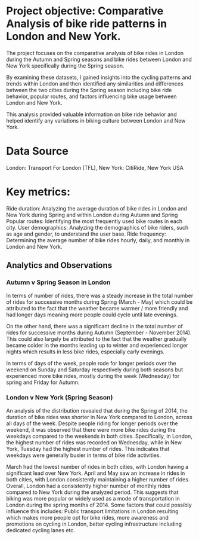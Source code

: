 # Project objective: Comparative Analysis of bike ride patterns in London and New York.
The project focuses on the comparative analysis of bike rides in London during the Autumn and Spring seasons and bike rides between London and New York specifically during the Spring season. 

By examining these datasets, I gained insights into the cycling patterns and trends within London and then identified any similarities and differences between the two cities during the Spring season including bike ride behavior, popular routes, and factors influencing bike usage between London and New York. 

This analysis provided valuable information on bike ride behavior and helped identify any variations in biking culture between London and New York.

# Data Source
London: Transport For London (TFL), 
New York: CitiRide, New York USA

# Key metrics:
Ride duration: Analyzing the average duration of bike rides in London and New York during Spring and within London during Autumn and Spring
Popular routes: Identifying the most frequently used bike routes in each city.
User demographics: Analyzing the demographics of bike riders, such as age and gender, to understand the user base.
Ride frequency: Determining the average number of bike rides hourly, daily, and monthly in London and New York.

## Analytics and Observations
### Autumn v Spring Season in London
In terms of number of rides, there was a steady increase in the total number of rides for successive months during Spring (March - May) which could be attributed to the fact that the weather became warmer / more friendly and had longer days meaning more people could cycle until late evenings.

On the other hand, there was a significant decline in the total number of rides for successive months during Autumn (September - November 2014). This could also largely be attributed to the fact that the weather gradually became colder in the months leading up to winter and experienced longer nights which results in less bike rides, especially early evenings.

In terms of days of the week, people rode for longer periods over the weekend on Sunday and Saturday respectively during both seasons but experienced more bike rides, mostly during the week (Wednesday) for spring and Friday for Autumn.

### London v New York (Spring Season)
An analysis of the distribution revealed that during the Spring of 2014, the duration of bike rides was shorter in New York compared to London, across all days of the week. Despite people riding for longer periods over the weekend, it was observed that there were more bike rides during the weekdays compared to the weekends in both cities. Specifically, in London, the highest number of rides was recorded on Wednesday, while in New York, Tuesday had the highest number of rides. This indicates that weekdays were generally busier in terms of bike ride activities.

March had the lowest number of rides in both cities, with London having a significant lead over New York. April and May saw an increase in rides in both cities, with London consistently maintaining a higher number of rides. Overall, London had a consistently higher number of monthly rides compared to New York during the analyzed period. This suggests that biking was more popular or widely used as a mode of transportation in London during the spring months of 2014. Some factors that  could possibly influence this includes: Public transport limitations in London resulting which makes more people opt for bike rides, more awareness and promotions on cycling in London, better cycling infrastructure including dedicated cycling lanes etc.
